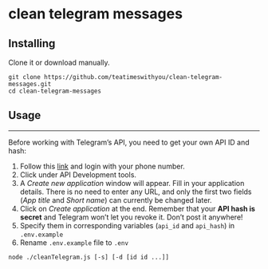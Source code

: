 # clean telegram messages

## Installing
Clone it or download manually.

```    
git clone https://github.com/teatimeswithyou/clean-telegram-messages.git
cd clean-telegram-messages
```




## Usage
-----

Before working with Telegram’s API, you need to get your own API ID and hash:

1. Follow this [link](https://my.telegram.org/) and login with your phone number.
2. Click under API Development tools.
3. A *Create new application* window will appear. Fill in your application details. There is no need to enter any URL, and only the first two fields (*App title* and *Short name*) can currently be changed later.
4. Click on *Create application* at the end. Remember that your **API hash is secret** and Telegram won’t let you revoke it. Don’t post it anywhere!
5. Specify them in corresponding variables (`api_id` and `api_hash`) in `.env.example`
6. Rename `.env.example` file to `.env`

```
node ./cleanTelegram.js [-s] [-d [id id ...]]


```
